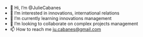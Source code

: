 - 👋 Hi, I’m @JulieCabanes
- 👀 I’m interested in innovations, international relations
- 🌱 I’m currently learning innovations management
- 💞️ I’m looking to collaborate on complex projects management
- 📫 How to reach me ju.cabanes@gmail.com 

<!---
JulieCabanes/JulieCabanes is a ✨ special ✨ repository because its `README.md` (this file) appears on your GitHub profile.
You can click the Preview link to take a look at your changes.
--->
